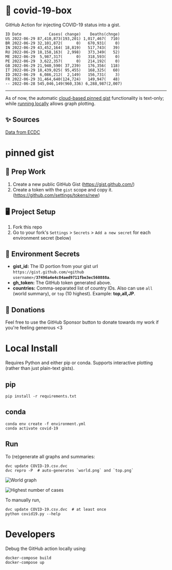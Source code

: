 # 🏥 covid-19-box

GitHub Action for injecting COVID-19 status into a gist.

```
ID Date            Cases( change)    Deaths(chnge)
US 2022-06-29 87,410,873(193,201) 1,017,467(  710)
BR 2022-06-29 32,101,872(      0)   670,931(    0)
IN 2022-06-29 43,452,164( 18,819)   517,743(   39)
RU 2022-06-29 18,158,163(  2,998)   373,349(   52)
ME 2022-06-29  5,987,317(      0)   318,593(    0)
PE 2022-06-29  3,622,357(      0)   214,192(    0)
GB 2022-06-29 21,940,590( 37,239)   176,356(  118)
IT 2022-06-29 18,439,025( 95,455)   168,325(   60)
ID 2022-06-29  6,086,212(  2,149)   156,731(    3)
FR 2022-06-29 31,464,640(124,724)   149,947(   48)
-- 2022-06-28 545,046,149(960,336) 6,288,987(2,007)
```

---

As of now, the automatic [cloud-based pinned gist](#pinned-gist) functionality is text-only;
while [running locally](#local-install) allows graph plotting.

## ✨ Sources

[Data from ECDC](https://www.ecdc.europa.eu/en/publications-data/download-todays-data-geographic-distribution-covid-19-cases-worldwide)

# pinned gist

## 🎒 Prep Work
1. Create a new public GitHub Gist (https://gist.github.com/)
1. Create a token with the `gist` scope and copy it. (https://github.com/settings/tokens/new)

## 🖥 Project Setup
1. Fork this repo
1. Go to your fork's `Settings` > `Secrets` > `Add a new secret` for each environment secret (below)

## 🤫 Environment Secrets
- **gist_id:** The ID portion from your gist url `https://gist.github.com/<github username>/`**`37496a4e4c84aed9711fbe3ec560888a`**.
- **gh_token:** The GitHub token generated above.
- **countries:** Comma-separated list of country IDs. Also can use `all` (world summary), or `top` (10 highest). Example: **top,all,JP**.

## 💸 Donations

Feel free to use the GitHub Sponsor button to donate towards my work if you're feeling generous <3

# Local Install

Requires Python and either pip or conda. Supports interactive plotting (rather than just plain-text gists).

## pip

```
pip install -r requirements.txt
```

## conda

```
conda env create -f environment.yml
conda activate covid-19
```

## Run

To (re)generate all graphs and summaries:

```
dvc update COVID-19.csv.dvc
dvc repro -P  # auto-generates `world.png` and `top.png`
```

![World graph](world.png)

![Highest number of cases](top.png)

To manually run,

```
dvc update COVID-19.csv.dvc  # at least once
python covid19.py --help
```

# Developers

Debug the GitHub action locally using:

```
docker-compose build
docker-compose up
```
